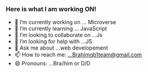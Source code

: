 ### Here is what I am working ON!




- 🔭 I’m currently working on ... Microverse
- 🌱 I’m currently learning ... JavaScript
- 👯 I’m looking to collaborate on ...Js 
- 🤔 I’m looking for help with ...JS
- 💬 Ask me about ...web developement
- 📫 How to reach me: ...Brahimgb1team@gmail.com
- 😄 Pronouns: ...Bra/him or D/D
